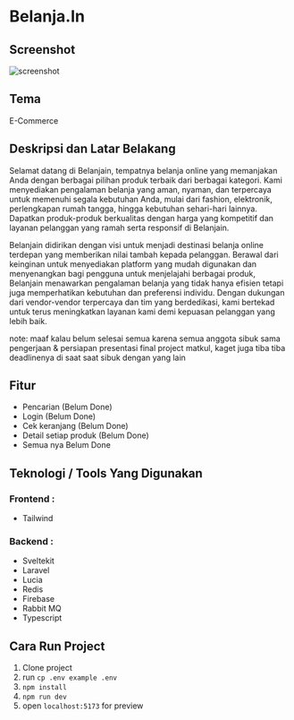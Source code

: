 # Belanja.In

## Screenshot
![screenshot](https://github.com/daveton22/Final-Project-Amcc-kelompok-2-/assets/171418625/89fb33d6-cd5b-4e33-a3be-98e1474095c5)


## Tema
E-Commerce

## Deskripsi dan Latar Belakang
Selamat datang di Belanjain, tempatnya belanja online yang memanjakan Anda dengan berbagai pilihan produk terbaik dari berbagai kategori. Kami menyediakan pengalaman belanja yang aman, nyaman, dan terpercaya untuk memenuhi segala kebutuhan Anda, mulai dari fashion, elektronik, perlengkapan rumah tangga, hingga kebutuhan sehari-hari lainnya. Dapatkan produk-produk berkualitas dengan harga yang kompetitif dan layanan pelanggan yang ramah serta responsif di Belanjain.

Belanjain didirikan dengan visi untuk menjadi destinasi belanja online terdepan yang memberikan nilai tambah kepada pelanggan. Berawal dari keinginan untuk menyediakan platform yang mudah digunakan dan menyenangkan bagi pengguna untuk menjelajahi berbagai produk, Belanjain menawarkan pengalaman belanja yang tidak hanya efisien tetapi juga memperhatikan kebutuhan dan preferensi individu. Dengan dukungan dari vendor-vendor terpercaya dan tim yang berdedikasi, kami bertekad untuk terus meningkatkan layanan kami demi kepuasan pelanggan yang lebih baik.

note: maaf kalau belum selesai semua karena semua anggota sibuk sama pengerjaan & persiapan presentasi final project matkul, kaget juga tiba tiba deadlinenya di saat saat sibuk dengan yang lain

## Fitur
- Pencarian (Belum Done)
- Login (Belum Done)
- Cek keranjang (Belum Done)
- Detail setiap produk (Belum Done)
- Semua nya Belum Done

## Teknologi / Tools Yang Digunakan
  ### Frontend : 
- Tailwind

### Backend : 
- Sveltekit
- Laravel
- Lucia
- Redis
- Firebase
- Rabbit MQ
- Typescript

## Cara Run Project
  1. Clone project
  2. run `cp .env example .env`
  3. `npm install`
  4. `npm run dev`
  5. open `localhost:5173` for preview
